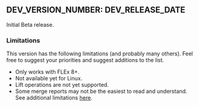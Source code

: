 ## DEV_VERSION_NUMBER: DEV_RELEASE_DATE
Initial Beta release.

### Limitations
This version has the following limitations (and probably many others). Feel free to suggest your priorities and suggest additions to the list.

* Only works with FLEx 8+.
* Not available yet for Linux.
* Lift operations are not yet supported.
* Some merge reports may not be the easiest to read and understand.
See additional limitations [here](http://projects.palaso.org/projects/fwbridge/wiki/Happy_Path/).
